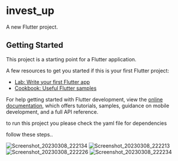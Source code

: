 # invest_up

A new Flutter project.

## Getting Started

This project is a starting point for a Flutter application.

A few resources to get you started if this is your first Flutter project:

- [Lab: Write your first Flutter app](https://docs.flutter.dev/get-started/codelab)
- [Cookbook: Useful Flutter samples](https://docs.flutter.dev/cookbook)

For help getting started with Flutter development, view the
[online documentation](https://docs.flutter.dev/), which offers tutorials,
samples, guidance on mobile development, and a full API reference.


to run this project you please check the yaml file for dependencies

follow these steps..

![Screenshot_20230308_222134](https://user-images.githubusercontent.com/63945407/223777873-f8ff9ad9-4a68-4307-87e3-3df7654b3753.jpg)
![Screenshot_20230308_222213](https://user-images.githubusercontent.com/63945407/223777925-e3e744d0-4190-499e-b2c8-ae088ffe2613.jpg)
![Screenshot_20230308_222226](https://user-images.githubusercontent.com/63945407/223777985-fe46cd74-fb63-4c90-b895-be8d44e0ab43.jpg)
![Screenshot_20230308_222234](https://user-images.githubusercontent.com/63945407/223778013-46509877-e957-4c5d-b84b-eec5a97ecbab.jpg)
